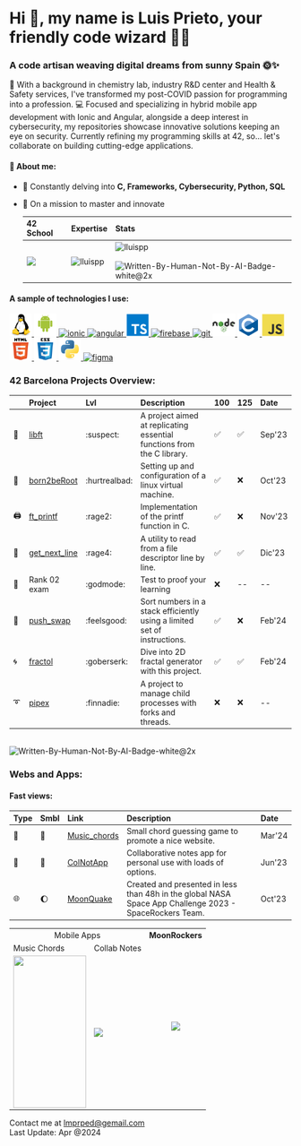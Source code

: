
<h1 align="left">Hi 👋, my name is Luis Prieto, your friendly code wizard 🧙‍♂️</h1>
<h3 align="left">A code artisan weaving digital dreams from sunny Spain 🌞✨</h3>

🔬 With a background in chemistry lab, industry R&D center and Health & Safety services, I've transformed my post-COVID passion for programming into a profession. 💻 Focused and specializing in hybrid mobile app development with Ionic and Angular, alongside a deep interest in cybersecurity, my repositories showcase innovative solutions keeping an eye on security. Currently refining my programming skills at 42, so... let's collaborate on building cutting-edge applications.

<h4 align="left">🧠 About me:</h4><p align="left">
  
  - 🌱 Constantly delving into **C, Frameworks, Cybersecurity, Python, SQL**
  - 🚀 On a mission to master and innovate

    |42 School|Expertise|Stats|
    |:---|:---|:---|
    |<img align="center" width="260" src="https://github.com/LLuisPP/LLuisPP/assets/116104082/27c2898d-c818-4080-8a11-a0a708b9ffa6">|<img align="center" width="240" src="https://github-readme-stats.vercel.app/api/top-langs?username=lluispp&show_icons=true&locale=en&layout=compact" alt="lluispp" />|<img align="center" src="https://komarev.com/ghpvc/?username=lluispp&label=Profile%20views&color=0eb437&style=flat" alt="lluispp" /><br><br><img width="131" alt="Written-By-Human-Not-By-AI-Badge-white@2x" src="https://github.com/LLuisPP/LLuisPP/assets/116104082/dfe4e725-c00e-4fe9-a2db-ec28ed892683"><br>|

<h4 align="left">A sample of technologies I use:</h4>

<p align="left">
  <a href="https://www.linux.org/" target="_blank" rel="noreferrer"> <img src="https://raw.githubusercontent.com/devicons/devicon/master/icons/linux/linux-original.svg" alt="linux" width="40" height="40"/> </a>
  <a href="https://developer.android.com" target="_blank" rel="noreferrer"> <img src="https://raw.githubusercontent.com/devicons/devicon/master/icons/android/android-original-wordmark.svg" alt="android" width="40" height="40"/> </a>
  <a href="https://ionicframework.com" target="_blank" rel="noreferrer"> <img src="https://upload.wikimedia.org/wikipedia/commons/d/d1/Ionic_Logo.svg" alt="ionic" width="40" height="40"/> </a>
  <a href="https://angular.io" target="_blank" rel="noreferrer"> <img src="https://angular.io/assets/images/logos/angular/angular.svg" alt="angular" width="40" height="40"/> </a> 
  <a href="https://www.typescriptlang.org/" target="_blank" rel="noreferrer"> <img src="https://raw.githubusercontent.com/devicons/devicon/master/icons/typescript/typescript-original.svg" alt="typescript" width="40" height="40"/> </a>
  <a href="https://firebase.google.com/" target="_blank" rel="noreferrer"> <img src="https://www.vectorlogo.zone/logos/firebase/firebase-icon.svg" alt="firebase" width="40" height="40"/> </a>
  <a href="https://git-scm.com/" target="_blank" rel="noreferrer"> <img src="https://www.vectorlogo.zone/logos/git-scm/git-scm-icon.svg" alt="git" width="40" height="40"/> </a>
  <a href="https://nodejs.org" target="_blank" rel="noreferrer"> <img src="https://raw.githubusercontent.com/devicons/devicon/master/icons/nodejs/nodejs-original-wordmark.svg" alt="nodejs" width="40" height="40"/> </a>
  <a href="https://www.cprogramming.com/" target="_blank" rel="noreferrer"> <img src="https://raw.githubusercontent.com/devicons/devicon/master/icons/c/c-original.svg" alt="c" width="40" height="40"/> </a>
  <a href="https://developer.mozilla.org/en-US/docs/Web/JavaScript" target="_blank" rel="noreferrer"> <img src="https://raw.githubusercontent.com/devicons/devicon/master/icons/javascript/javascript-original.svg" alt="javascript" width="40" height="40"/> </a>
  <a href="https://www.w3.org/html/" target="_blank" rel="noreferrer"> <img src="https://raw.githubusercontent.com/devicons/devicon/master/icons/html5/html5-original-wordmark.svg" alt="html5" width="40" height="40"/> </a>
  <a href="https://www.w3schools.com/css/" target="_blank" rel="noreferrer"> <img src="https://raw.githubusercontent.com/devicons/devicon/master/icons/css3/css3-original-wordmark.svg" alt="css3" width="40" height="40"/> </a>
  <a href="https://www.python.org" target="_blank" rel="noreferrer"> <img src="https://raw.githubusercontent.com/devicons/devicon/master/icons/python/python-original.svg" alt="python" width="40" height="40"/> </a>
  <a href="https://www.figma.com/" target="_blank" rel="noreferrer"> <img src="https://www.vectorlogo.zone/logos/figma/figma-icon.svg" alt="figma" width="40" height="40"/> </a>
</p>


<h3 align="left">42 Barcelona Projects Overview:</h3>

||Project|Lvl|Description|100|125|Date|
|:---|:---|:---|:---|:---|:---|:---|
|📖|[libft](https://github.com/LLuisPP/42Cursus/tree/main/libft)|:suspect:| A project aimed at replicating essential functions from the C library.|✅|✅|Sep'23|
|🐧|[born2beRoot](https://github.com/LLuisPP/42Cursus/tree/main/born2beroot)|:hurtrealbad:| Setting up and configuration of a linux virtual machine.|✅|❌|Oct'23|
|🖨|[ft_printf](https://github.com/LLuisPP/42Cursus/tree/main/ft_printf)|:rage2:| Implementation of the printf function in C.|✅|❌|Nov'23|
|📝|[get_next_line](https://github.com/LLuisPP/42Cursus/tree/main/get_next_line)|:rage4:| A utility to read from a file descriptor line by line.|✅|✅|Dic'23|
|🔖|Rank 02 exam| :godmode:|Test to proof your learning|❌|--|--|Feb'24|
|🔢|[push_swap](https://github.com/LLuisPP/42Cursus/tree/main/push_swap)|:feelsgood:| Sort numbers in a stack efficiently using a limited set of instructions.|✅|❌|Feb'24|
|🌀|[fractol](https://github.com/LLuisPP/42Cursus/tree/main/fractol)|:goberserk:| Dive into 2D fractal generator with this project.|✅|✅|Feb'24|
|➰|[pipex](https://github.com/LLuisPP/42Cursus/tree/main/pipex)|:finnadie:| A project to manage child processes with forks and threads.|❌|❌|--|

<br><img width="131" alt="Written-By-Human-Not-By-AI-Badge-white@2x" src="https://github.com/LLuisPP/LLuisPP/assets/116104082/dfe4e725-c00e-4fe9-a2db-ec28ed892683"><br>

<p>

<h3 align="left">Webs and Apps:</h3>
<h4 align="left">Fast views:</h4>

|Type|Smbl|Link|Description|Date|
|:---|:---|:---|:---|:---|
|📱|🎸|[Music_chords](https://musicaltoolstabs.web.app/)|Small chord guessing game to promote a nice website.|Mar'24|
|📱|📃|[ColNotApp](https://colnotapp.web.app/)|  Collaborative notes app for personal use with loads of options.|Jun'23|
|🌐|🌔|[MoonQuake](https://moonquakev2.onrender.com/)|  Created and presented in less than 48h in the global NASA Space App Challenge 2023 - SpaceRockers Team.|Oct'23|
<table>
  <tr>
    <td colspan="2" align="center">Mobile Apps</td>
    <th>MoonRockers</th>
  </tr>
  <tr>
    <td>Music Chords</td>
    <td>Collab Notes</td>
    <td rowspan="2" align="center"><img align="center" width="280" src="https://github.com/LLuisPP/LLuisPP/assets/116104082/6934ddc1-e7c9-46ce-b8ff-1516aca42622"></td>
  </tr>
  <tr>
    <td><img align="center" width="130" height="272" src="https://github.com/LLuisPP/LLuisPP/assets/116104082/c9200cb8-152f-4e56-9a9b-985766514eb3"></td>
    <td><img align="center" width="130" src="https://github.com/LLuisPP/LLuisPP/assets/116104082/0e1bfb0f-00fb-44d9-aa55-aa2b391f8dd9"></td>
  </tr>
</table>

Contact me at <lmprped@gemail.com>
<br>
  Last Update: Apr @2024<br>

